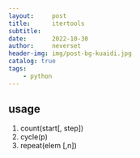 ```yaml
---
layout:     post
title:      itertools
subtitle:   
date:       2022-10-30
author:     neverset
header-img: img/post-bg-kuaidi.jpg
catalog: true
tags:
    - python
---
```


## usage
1. count(start[, step]) 
2. cycle(p) 
3. repeat(elem [,n]) 

